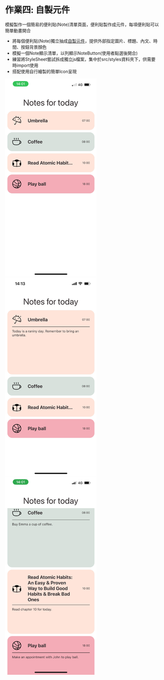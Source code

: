# 作業四: 自製元件
模擬製作一個簡易的便利貼(Note)清單頁面，便利貼製作成元件，每項便利貼可以簡單動畫開合

- 將每個便利貼(Note)獨立抽成[自製元件](src/components/Button/NoteButton.js)，提供外部指定圖片、標題、內文、時間、按鈕背景顏色
- 模擬一個Note顯示清單，以列顯示NoteButton(使用者點選後開合)
- 練習將StyleSheet嘗試拆成獨立js檔案，集中於src/styles資料夾下，供需要時import使用
- 搭配使用自行繪製的簡單Icon呈現

<img src="https://github.com/jwhollyli/ReactNative/blob/90df03c34ff556af487788d7f9a79aaa38ea7b53/Homework4_Component/demoImages/image1.jpg" alt="image1" width="300"/>
<img src="https://github.com/jwhollyli/ReactNative/blob/90df03c34ff556af487788d7f9a79aaa38ea7b53/Homework4_Component/demoImages/image2.jpg" alt="image2" width="300"/>
<img src="https://github.com/jwhollyli/ReactNative/blob/90df03c34ff556af487788d7f9a79aaa38ea7b53/Homework4_Component/demoImages/image3.jpg" alt="image3" width="300"/>
